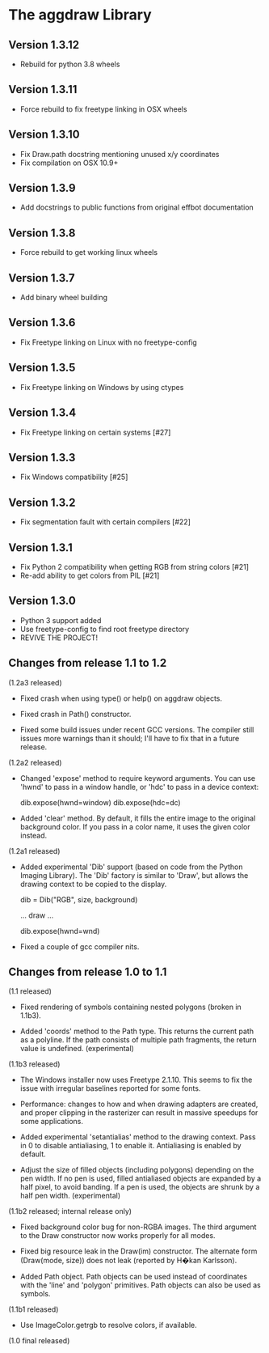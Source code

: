 # The aggdraw Library

## Version 1.3.12

- Rebuild for python 3.8 wheels

## Version 1.3.11

- Force rebuild to fix freetype linking in OSX wheels

## Version 1.3.10

- Fix Draw.path docstring mentioning unused x/y coordinates
- Fix compilation on OSX 10.9+

## Version 1.3.9

- Add docstrings to public functions from original effbot documentation

## Version 1.3.8

- Force rebuild to get working linux wheels

## Version 1.3.7

- Add binary wheel building

## Version 1.3.6

- Fix Freetype linking on Linux with no freetype-config

## Version 1.3.5

- Fix Freetype linking on Windows by using ctypes

## Version 1.3.4

- Fix Freetype linking on certain systems [#27]

## Version 1.3.3

- Fix Windows compatibility [#25]

## Version 1.3.2

- Fix segmentation fault with certain compilers [#22]

## Version 1.3.1

- Fix Python 2 compatibility when getting RGB from string colors [#21]
- Re-add ability to get colors from PIL [#21]

## Version 1.3.0

- Python 3 support added
- Use freetype-config to find root freetype directory
- REVIVE THE PROJECT!

## Changes from release 1.1 to 1.2

(1.2a3 released)

- Fixed crash when using type() or help() on aggdraw objects.

- Fixed crash in Path() constructor.

- Fixed some build issues under recent GCC versions.  The compiler
  still issues more warnings than it should; I'll have to fix that
  in a future release.

(1.2a2 released)

- Changed 'expose' method to require keyword arguments.  You can
  use 'hwnd' to pass in a window handle, or 'hdc' to pass in a
  device context:

	dib.expose(hwnd=window)
	dib.expose(hdc=dc)

- Added 'clear' method.  By default, it fills the entire image to
  the original background color.  If you pass in a color name, it
  uses the given color instead.

(1.2a1 released)

- Added experimental 'Dib' support (based on code from the Python
  Imaging Library).  The 'Dib' factory is similar to 'Draw', but
  allows the drawing context to be copied to the display.

	dib = Dib("RGB", size, background)
	
	... draw ...

	dib.expose(hwnd=wnd)

- Fixed a couple of gcc compiler nits.

## Changes from release 1.0 to 1.1

(1.1 released)

- Fixed rendering of symbols containing nested polygons (broken in
  1.1b3).

- Added 'coords' method to the Path type.  This returns the current
  path as a polyline.  If the path consists of multiple path fragments,
  the return value is undefined. (experimental)

(1.1b3 released)

- The Windows installer now uses Freetype 2.1.10.  This seems to fix
  the issue with irregular baselines reported for some fonts.

- Performance: changes to how and when drawing adapters are created,
  and proper clipping in the rasterizer can result in massive speedups
  for some applications.

- Added experimental 'setantialias' method to the drawing context.
  Pass in 0 to disable antialiasing, 1 to enable it.  Antialiasing
  is enabled by default.

- Adjust the size of filled objects (including polygons) depending
  on the pen width.  If no pen is used, filled antialiased objects
  are expanded by a half pixel, to avoid banding.  If a pen is used,
  the objects are shrunk by a half pen width. (experimental)

(1.1b2 released; internal release only)

- Fixed background color bug for non-RGBA images.  The third
  argument to the Draw constructor now works properly for all
  modes.

- Fixed big resource leak in the Draw(im) constructor.  The alternate
  form (Draw(mode, size)) does not leak (reported by H�kan Karlsson).

- Added Path object.  Path objects can be used instead of coordinates
  with the 'line' and 'polygon' primitives.  Path objects can also be
  used as symbols.

(1.1b1 released)

- Use ImageColor.getrgb to resolve colors, if available.

(1.0 final released)

